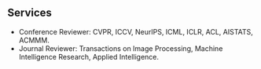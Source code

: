 ## Services

<ul style="margin:0 0 5px;">
  <li>Conference Reviewer: CVPR, ICCV, NeurIPS, ICML, ICLR, ACL, AISTATS, ACMMM.</li>
  <li>Journal Reviewer: Transactions on Image Processing, Machine Intelligence Research, Applied Intelligence.</li>
</ul>
